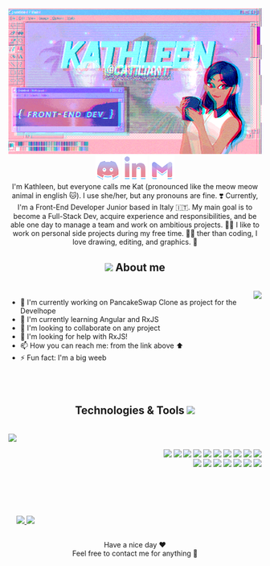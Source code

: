 <p align="center">
  <img src="https://github.com/catiliant/catiliant/blob/main/githubv2gif.gif" alt="Kathleen catiliant front-end developer"><br>
  <a href="https://discordapp.com/users/548656249856720906/"> <img src="https://github.com/catiliant/catiliant/blob/main/discord-social.png"></a> <a href="https://www.linkedin.com/in/gail-kathleen-aranzaso/"> <img src="https://github.com/catiliant/catiliant/blob/main/linkedin-social.png"></a>
  <a href="mailto: kathleenaranzaso@gmail.com"> <img src="https://github.com/catiliant/catiliant/blob/main/gmail-social.png"></a><br>
 I'm Kathleen, but everyone calls me Kat (pronounced like the meow meow animal in english 🐱). I use she/her, but any pronouns are fine. ❣️ Currently, I'm a Front-End Developer Junior based in Italy 🇮🇹. My main goal is to become a Full-Stack Dev, acquire experience and responsibilities, and be able one day to manage a team and work on ambitious projects. 👩‍💻 I like to work on personal side projects during my free time. 👩‍🎨 ther than coding, I love drawing, editing, and graphics. 🎨<br>
</p>

<h2 align="center"> <img src="https://64.media.tumblr.com/f6e415ddcd5b972ad134f71e4ca48164/tumblr_inline_mxterpXkQa1rrry1n.gif"> About me</h2>
<br>

<img align="right" height="200" src="https://i.pinimg.com/originals/96/54/d8/9654d8a8c851f119251edfe15d702fc0.gif">

- 🔭 I'm currently working on PancakeSwap Clone as project for the Develhope
- 🌱 I'm currently learning Angular and RxJS
- 👯 I'm looking to collaborate on any project
- 🤔 I'm looking for help with RxJS!
- 📫 How you can reach me: from the link above ⬆️
- ⚡ Fun fact: I'm a big weeb
<br>
<br>
<h2 align="center">Technologies & Tools  <img src="https://64.media.tumblr.com/7b2cdc07ae06becb2d92adf371459d31/tumblr_inline_mxtes09Nk61rrry1n.gif"> </h2>
 <br>
 <img align="left" height="200" src="https://wallpapercave.com/uwp/uwp1359462.gif">
<p align="right"><br> <img src="https://cdn-icons-png.flaticon.com/512/732/732212.png" height="30px">  <img src="https://cdn-icons-png.flaticon.com/512/732/732190.png" height="30px">  <img src="https://upload.wikimedia.org/wikipedia/commons/7/73/Javascript-736400_960_720.png" height="30px">  <img src="https://devexp.io/wp-content/uploads/2019/05/ts.png" height="30px">  <img src="https://cdn.iconscout.com/icon/free/png-256/bootstrap-226077.png" height="30px">    <img src="https://cdn.iconscout.com/icon/free/png-256/node-js-1174925.png" height="30px">  <img src="https://amerlin.keantex.com/wp-content/uploads/2020/01/Rx_Logo-512-512.png" height="30px">  <img src="https://angular.io/assets/images/logos/angular/angular.svg" height="30px">  <img src="https://icon-library.com/images/sql-icon/sql-icon-8.jpg" height="30px">  <img src="https://iconape.com/wp-content/files/sh/51404/svg/c--4.svg" height="30px">
<br>
 <img src="https://upload.wikimedia.org/wikipedia/commons/thumb/9/9a/Visual_Studio_Code_1.35_icon.svg/800px-Visual_Studio_Code_1.35_icon.svg.png" height="30px">  <img src="https://upload.wikimedia.org/wikipedia/commons/thumb/5/59/Visual_Studio_Icon_2019.svg/1200px-Visual_Studio_Icon_2019.svg.png" height="30px">  <img src="https://upload.wikimedia.org/wikipedia/commons/8/80/Atom_editor_logo.svg" height="30px">  <img src="https://upload.wikimedia.org/wikipedia/commons/thumb/a/af/Adobe_Photoshop_Mobile_icon.svg/1200px-Adobe_Photoshop_Mobile_icon.svg.png" height="30px">  <img src="https://upload.wikimedia.org/wikipedia/commons/thumb/4/40/Adobe_Premiere_Pro_CC_icon.svg/512px-Adobe_Premiere_Pro_CC_icon.svg.png" height="30px">  <img src="https://upload.wikimedia.org/wikipedia/commons/thumb/c/cb/Adobe_After_Effects_CC_icon.svg/2101px-Adobe_After_Effects_CC_icon.svg.png" height="30px">  <img src="https://www.corsinvest.it/wp-content/uploads/2019/10/github-logo.png" height="30px"> <br><br><br> </p>
 <br>
<h2></h2>
<div>
<a href="https://github.com/catiliant">
<img height="180em" src="https://github-readme-stats.vercel.app/api/top-langs/?username=catiliant&layout=compact&langs_count=7&theme=radical"/>
<img height="180em" src="https://github-readme-stats.vercel.app/api?username=catiliant&show_icons=true&theme=radical&include_all_commits=true&count_private=true"/>
  </a>
</div>

  
<h2></h2>

<p align="center">
   Have a nice day ❤️<br>
   Feel free to contact me for anything 💬
  </p>
  

